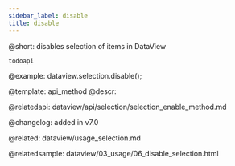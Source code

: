 ```yaml
---
sidebar_label: disable
title: disable
---          
```


@short: disables selection of items in DataView

```todoapi ```

@example:
dataview.selection.disable();

@template: api_method
@descr:

@relatedapi: 
dataview/api/selection/selection_enable_method.md



@changelog:
added in v7.0

@related: dataview/usage_selection.md

@relatedsample: dataview/03_usage/06_disable_selection.html